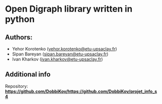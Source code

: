 # Open Digraph library written in python

## Authors:
- Yehor Korotenko (yehor.korotenko@etu-upsaclay.fr)
- Sipan Bareyan (sipan.bareyan@etu-upsaclay.fr)
- Ivan Kharkov (ivan.kharkov@etu-upsaclay.fr)

## Additional info
Repository: **https://github.com/DobbiKov/https://github.com/DobbiKov/projet_info_s4**

